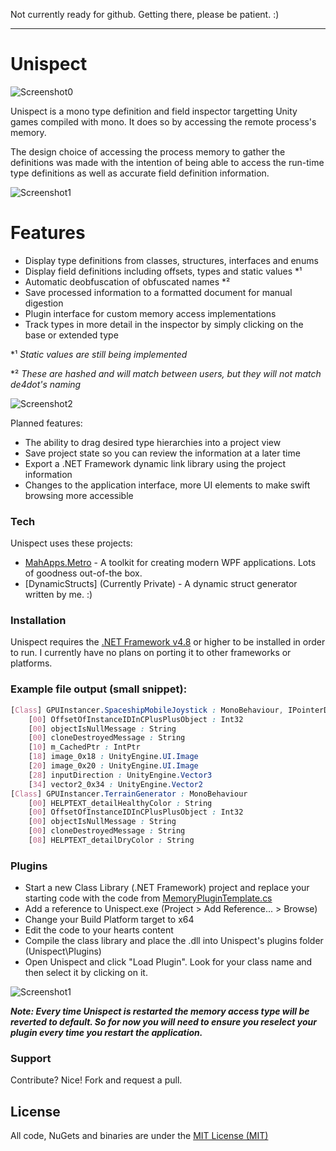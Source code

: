 Not currently ready for github. Getting there, please be patient. :)

------

# Unispect

![Screenshot0](https://github.com/Razchek/Unispect/blob/master/Screenshots/poweredByCoffee.png?raw=true)
 
Unispect is a mono type definition and field inspector targetting Unity games compiled with mono.
It does so by accessing the remote process's memory.

The design choice of accessing the process memory to gather the definitions was made with the intention 
of being able to access the run-time type definitions as well as accurate field definition information.


![Screenshot1](https://github.com/Razchek/Unispect/blob/master/Screenshots/screenshot1.png?raw=true)

# Features

  - Display type definitions from classes, structures, interfaces and enums
  - Display field definitions including offsets, types and static values *¹
  - Automatic deobfuscation of obfuscated names *²
  - Save processed information to a formatted document for manual digestion
  - Plugin interface for custom memory access implementations
  - Track types in more detail in the inspector by simply clicking on the base or extended type
 
 *¹ _Static values are still being implemented_
 
 *² _These are hashed and will match between users, but they will not match de4dot's naming_

![Screenshot2](https://github.com/Razchek/Unispect/blob/master/Screenshots/screenshot2.png?raw=true)

Planned features:
  - The ability to drag desired type hierarchies into a project view
  - Save project state so you can review the information at a later time
  - Export a .NET Framework dynamic link library using the project information
  - Changes to the application interface, more UI elements to make swift browsing more accessible
 
### Tech

Unispect uses these projects:

* [MahApps.Metro] - A toolkit for creating modern WPF applications. Lots of goodness out-of-the box.
* [DynamicStructs] (Currently Private) - A dynamic struct generator written by me. :)
  
### Installation

Unispect requires the [.NET Framework v4.8](https://dotnet.microsoft.com/download/dotnet-framework/net48) or higher to be installed in order to run.
I currently have no plans on porting it to other frameworks or platforms.

 ### Example file output (small snippet):
```css
[Class] GPUInstancer.SpaceshipMobileJoystick : MonoBehaviour, IPointerDownHandler, IEventSystemHandler, IPointerUpHandler, IDragHandler
    [00] OffsetOfInstanceIDInCPlusPlusObject : Int32
    [00] objectIsNullMessage : String
    [00] cloneDestroyedMessage : String
    [10] m_CachedPtr : IntPtr
    [18] image_0x18 : UnityEngine.UI.Image
    [20] image_0x20 : UnityEngine.UI.Image
    [28] inputDirection : UnityEngine.Vector3
    [34] vector2_0x34 : UnityEngine.Vector2
[Class] GPUInstancer.TerrainGenerator : MonoBehaviour
    [00] HELPTEXT_detailHealthyColor : String
    [00] OffsetOfInstanceIDInCPlusPlusObject : Int32
    [00] objectIsNullMessage : String
    [00] cloneDestroyedMessage : String
    [08] HELPTEXT_detailDryColor : String
```

### Plugins

  - Start a new Class Library (.NET Framework) project and replace your starting code with the code from [MemoryPluginTemplate.cs]
  - Add a reference to Unispect.exe (Project > Add Reference... > Browse)
  - Change your Build Platform target to x64
  - Edit the code to your hearts content
  - Compile the class library and place the .dll into Unispect's plugins folder (Unispect\Plugins\)
  - Open Unispect and click "Load Plugin". Look for your class name and then select it by clicking on it.
  
![Screenshot1](https://github.com/Razchek/Unispect/blob/master/Screenshots/screenshot3.png?raw=true)

***Note: Every time Unispect is restarted the memory access type will be reverted to default.
So for now you will need to ensure you reselect your plugin every time you restart the application.***

### Support
Contribute? Nice! Fork and request a pull.
 

License
----
All code, NuGets and binaries are under the [MIT License (MIT)]

   [MahApps.Metro]: <https://github.com/MahApps/MahApps.Metro>
   [MIT License (MIT)]: <https://github.com/Razchek/Unispect/blob/master/LICENSE>
   [MemoryPluginTemplate.cs]: <https://github.com/Razchek/Unispect/blob/master/Unispect/Plugins/MemoryPluginTemplate.cs>
